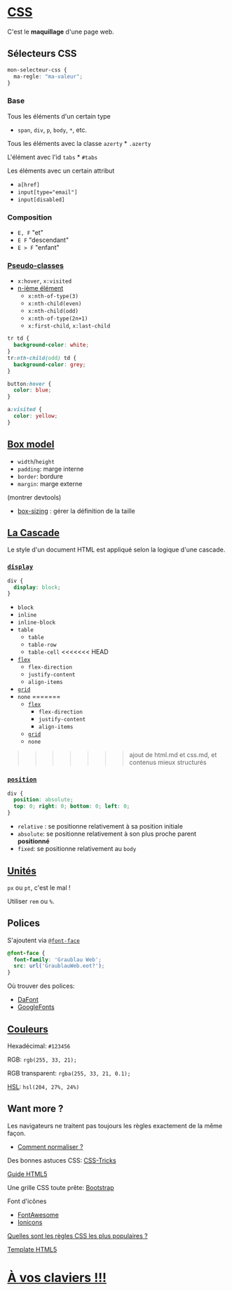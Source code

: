 
# [CSS](https://developer.mozilla.org/fr/docs/Web/CSS)

C'est le **maquillage** d'une page web.

## Sélecteurs CSS

```css
mon-selecteur-css {
  ma-regle: "ma-valeur";
}
```

### Base

Tous les éléments d'un certain type
   * `span`, `div`, `p`, `body`, `*`, etc.

Tous les éléments avec la classe `azerty`
    * `.azerty`

L'élément avec l'id `tabs`
    * `#tabs`

Les éléments avec un certain attribut
  * `a[href]`
  * `input[type="email"]`
  * `input[disabled]`

### Composition
  * `E, F` "et"
  * `E F` "descendant"
  * `E > F` "enfant"

### [Pseudo-classes](https://developer.mozilla.org/fr/docs/Web/CSS/Pseudo-classes)
  * `x:hover`, `x:visited`
  * [n-ième élément](https://developer.mozilla.org/fr/docs/Web/CSS/:nth-child)
      * `x:nth-of-type(3)`
      * `x:nth-child(even)`
      * `x:nth-child(odd)`
      * `x:nth-of-type(2n+1)`
      * `x:first-child`, `x:last-child`

```css
tr td {
  background-color: white;
}
tr:nth-child(odd) td {
  background-color: grey;
}

button:hover {
  color: blue;
}

a:visited {
  color: yellow;
}
```


## [Box model](https://developer.mozilla.org/en-US/docs/Learn/CSS/Introduction_to_CSS/Box_model)

* `width`/`height`
* `padding`: marge interne
* `border`: bordure
* `margin`: marge externe

(montrer devtools)

* [box-sizing](https://developer.mozilla.org/fr/docs/Web/CSS/box-sizing) : gérer la définition de la taille

## [La Cascade](https://developer.mozilla.org/fr/docs/Apprendre/CSS/Introduction_%C3%A0_CSS/La_cascade_et_l_h%C3%A9ritage)

Le style d'un document HTML est appliqué selon la logique d'une cascade.

### [`display`](https://developer.mozilla.org/fr/docs/Web/CSS/display)

```css
div {
  display: block;
}
```

* `block`
* `inline`
* `inline-block`
* `table`
  * `table`
  * `table-row`
  * `table-cell`
<<<<<<< HEAD
* [`flex`](https://css-tricks.com/snippets/css/a-guide-to-flexbox/)
  * `flex-direction`
  * `justify-content`
  * `align-items`
* [`grid`](https://css-tricks.com/snippets/css/complete-guide-grid/)
* `none`
=======
  * [`flex`](https://css-tricks.com/snippets/css/a-guide-to-flexbox/)
    * `flex-direction`
    * `justify-content`
    * `align-items`
  * [`grid`](https://css-tricks.com/snippets/css/complete-guide-grid/)
  * `none`
>>>>>>> ajout de html.md et css.md, et contenus mieux structurés

### [`position`](https://developer.mozilla.org/fr/docs/Web/CSS/position)

```css
div {
  position: absolute;
  top: 0; right: 0; bottom: 0; left: 0;
}
```
* `relative` : se positionne relativement à sa position initiale
* `absolute`: se positionne relativement à son plus proche parent **positionné**
* `fixed`: se positionne relativement au `body`

## [Unités](https://developer.mozilla.org/en-US/docs/Web/CSS/length#rem)

`px` ou `pt`, c'est le mal !

Utiliser `rem` ou `%`.


## Polices

S'ajoutent via [`@font-face`](https://www.paulirish.com/2009/bulletproof-font-face-implementation-syntax/)

```css
@font-face {
  font-family: 'Graublau Web';
  src: url('GraublauWeb.eot?');
}
```

Où trouver des polices:
* [DaFont](https://www.dafont.com/fr/)
* [GoogleFonts](https://fonts.google.com/)


## [Couleurs](https://fr.wikipedia.org/wiki/Couleur_du_Web)

Hexadécimal: `#123456`

RGB: `rgb(255, 33, 21);`

RGB transparent: `rgba(255, 33, 21, 0.1);`

[HSL](http://fr.wikipedia.org/wiki/Teinte_Saturation_Luminosit%C3%A9#Mod.C3.A8les_colorim.C3.A9triques
): `hsl(204, 27%, 24%)`


## Want more ?

Les navigateurs ne traitent pas toujours les règles exactement de la même façon.
* [Comment normaliser ?](http://necolas.github.io/normalize.css/)

Des bonnes astuces CSS: [CSS-Tricks](https://css-tricks.com/guides/)

[Guide HTML5](http://html5please.com/)

Une grille CSS toute prête: [Bootstrap](http://getbootstrap.com/)

Font d'icônes
* [FontAwesome](http://fortawesome.github.io/Font-Awesome/)
* [Ionicons](https://ionicons.com/)


[Quelles sont les règles CSS les plus populaires ?](https://www.chromestatus.com/metrics/css/popularity)

[Template HTML5](https://github.com/h5bp/html5-boilerplate)


# [À vos claviers !!!](./presse.md)
